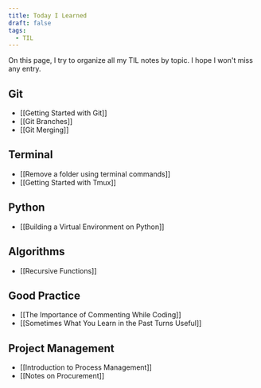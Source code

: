 ```yaml
---
title: Today I Learned
draft: false
tags:
  - TIL
---
```

On this page, I try to organize all my TIL notes by topic. I hope I won't miss any entry.

## Git
- [[Getting Started with Git]]
- [[Git Branches]]
- [[Git Merging]]

## Terminal
- [[Remove a folder using terminal commands]]
- [[Getting Started with Tmux]]

## Python
- [[Building a Virtual Environment on Python]]

## Algorithms
- [[Recursive Functions]]

## Good Practice
- [[The Importance of Commenting While Coding]]
- [[Sometimes What You Learn in the Past Turns Useful]]

## Project Management
- [[Introduction to Process Management]]
- [[Notes on Procurement]]
